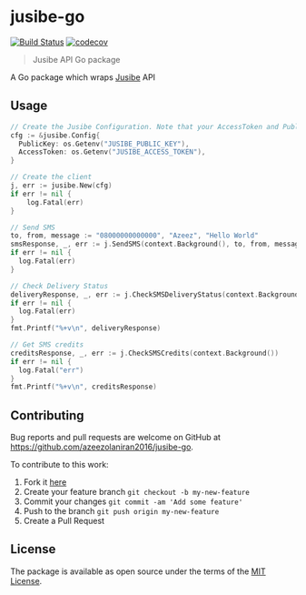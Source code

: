 # jusibe-go

[![Build Status](https://travis-ci.org/azeezolaniran2016/jusibe-go.svg?branch=master)](https://travis-ci.org/azeezolaniran2016/jusibe-go)
[![codecov](https://codecov.io/gh/azeezolaniran2016/jusibe-go/branch/master/graph/badge.svg)](https://codecov.io/gh/azeezolaniran2016/jusibe-go)

> Jusibe API Go package

A Go package which wraps [Jusibe](http://jusibe.com) API

## Usage

```go
// Create the Jusibe Configuration. Note that your AccessToken and PublicKey are required
cfg := &jusibe.Config{
  PublicKey: os.Getenv("JUSIBE_PUBLIC_KEY"),
  AccessToken: os.Getenv("JUSIBE_ACCESS_TOKEN"),
}

// Create the client
j, err := jusibe.New(cfg)
if err != nil {
    log.Fatal(err)
}

// Send SMS
to, from, message := "08000000000000", "Azeez", "Hello World"
smsResponse, _, err := j.SendSMS(context.Background(), to, from, message)
if err != nil {
  log.Fatal(err)
}

// Check Delivery Status
deliveryResponse, _, err := j.CheckSMSDeliveryStatus(context.Background(), smsResponse.MessageID)
if err != nil {
  log.Fatal(err)
}
fmt.Printf("%+v\n", deliveryResponse)

// Get SMS credits
creditsResponse, _, err := j.CheckSMSCredits(context.Background())
if err != nil {
  log.Fatal("err")
}
fmt.Printf("%+v\n", creditsResponse)
```

## Contributing
Bug reports and pull requests are welcome on GitHub at https://github.com/azeezolaniran2016/jusibe-go.

To contribute to this work:

1. Fork it [here](https://github.com/azeezolaniran2016/jusibe-go)
2. Create your feature branch `git checkout -b my-new-feature`
3. Commit your changes `git commit -am 'Add some feature'`
4. Push to the branch `git push origin my-new-feature`
5. Create a Pull Request


## License

The package is available as open source under the terms of the [MIT License](http://opensource.org/licenses/MIT).